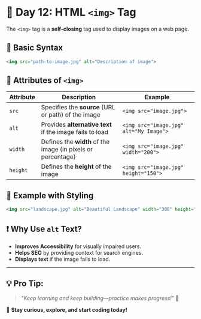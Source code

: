 # 🚀 **Day 12: HTML `<img>` Tag**  

The `<img>` tag is a **self-closing** tag used to display images on a web page.  

## 🔹 **Basic Syntax**  
```html
<img src="path-to-image.jpg" alt="Description of image">
```

## 📌 **Attributes of `<img>`**  
| Attribute | Description | Example |
|-----------|-------------|---------|
| `src` | Specifies the **source** (URL or path) of the image | `<img src="image.jpg">` |
| `alt` | Provides **alternative text** if the image fails to load | `<img src="image.jpg" alt="My Image">` |
| `width` | Defines the **width** of the image (in pixels or percentage) | `<img src="image.jpg" width="200">` |
| `height` | Defines the **height** of the image | `<img src="image.jpg" height="150">` |

## 🎨 **Example with Styling**  
```html
<img src="landscape.jpg" alt="Beautiful Landscape" width="300" height="200">
```

## ❗ **Why Use `alt` Text?**  
- **Improves Accessibility** for visually impaired users.  
- **Helps SEO** by providing context for search engines.  
- **Displays text** if the image fails to load.  

---

## 💡 **Pro Tip:**  
> _"Keep learning and keep building—practice makes progress!"_ 💪  

🚀 **Stay curious, explore, and start coding today!**  
